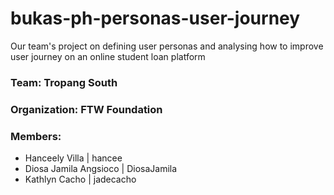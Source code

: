 # bukas-ph-personas-user-journey
Our team's project on defining user personas and analysing how to improve user journey on an online student loan platform


### Team: Tropang South
### Organization: FTW Foundation

### Members:
 - Hanceely Villa         | hancee
 - Diosa Jamila Angsioco  | DiosaJamila
 - Kathlyn Cacho          | jadecacho
